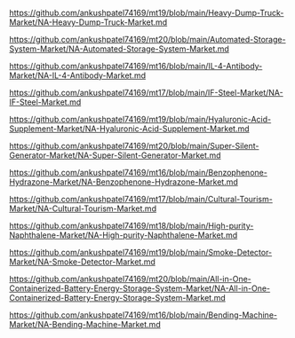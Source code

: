 <p><a href="https://github.com/ankushpatel74169/mt19/blob/main/Heavy-Dump-Truck-Market/NA-Heavy-Dump-Truck-Market.md">https://github.com/ankushpatel74169/mt19/blob/main/Heavy-Dump-Truck-Market/NA-Heavy-Dump-Truck-Market.md</a></p><p><a href="https://github.com/ankushpatel74169/mt20/blob/main/Automated-Storage-System-Market/NA-Automated-Storage-System-Market.md">https://github.com/ankushpatel74169/mt20/blob/main/Automated-Storage-System-Market/NA-Automated-Storage-System-Market.md</a></p><p><a href="https://github.com/ankushpatel74169/mt16/blob/main/IL-4-Antibody-Market/NA-IL-4-Antibody-Market.md">https://github.com/ankushpatel74169/mt16/blob/main/IL-4-Antibody-Market/NA-IL-4-Antibody-Market.md</a></p><p><a href="https://github.com/ankushpatel74169/mt17/blob/main/IF-Steel-Market/NA-IF-Steel-Market.md">https://github.com/ankushpatel74169/mt17/blob/main/IF-Steel-Market/NA-IF-Steel-Market.md</a></p><p><a href="https://github.com/ankushpatel74169/mt19/blob/main/Hyaluronic-Acid-Supplement-Market/NA-Hyaluronic-Acid-Supplement-Market.md">https://github.com/ankushpatel74169/mt19/blob/main/Hyaluronic-Acid-Supplement-Market/NA-Hyaluronic-Acid-Supplement-Market.md</a></p><p><a href="https://github.com/ankushpatel74169/mt20/blob/main/Super-Silent-Generator-Market/NA-Super-Silent-Generator-Market.md">https://github.com/ankushpatel74169/mt20/blob/main/Super-Silent-Generator-Market/NA-Super-Silent-Generator-Market.md</a></p><p><a href="https://github.com/ankushpatel74169/mt16/blob/main/Benzophenone-Hydrazone-Market/NA-Benzophenone-Hydrazone-Market.md">https://github.com/ankushpatel74169/mt16/blob/main/Benzophenone-Hydrazone-Market/NA-Benzophenone-Hydrazone-Market.md</a></p><p><a href="https://github.com/ankushpatel74169/mt17/blob/main/Cultural-Tourism-Market/NA-Cultural-Tourism-Market.md">https://github.com/ankushpatel74169/mt17/blob/main/Cultural-Tourism-Market/NA-Cultural-Tourism-Market.md</a></p><p><a href="https://github.com/ankushpatel74169/mt18/blob/main/High-purity-Naphthalene-Market/NA-High-purity-Naphthalene-Market.md">https://github.com/ankushpatel74169/mt18/blob/main/High-purity-Naphthalene-Market/NA-High-purity-Naphthalene-Market.md</a></p><p><a href="https://github.com/ankushpatel74169/mt19/blob/main/Smoke-Detector-Market/NA-Smoke-Detector-Market.md">https://github.com/ankushpatel74169/mt19/blob/main/Smoke-Detector-Market/NA-Smoke-Detector-Market.md</a></p><p><a href="https://github.com/ankushpatel74169/mt20/blob/main/All-in-One-Containerized-Battery-Energy-Storage-System-Market/NA-All-in-One-Containerized-Battery-Energy-Storage-System-Market.md">https://github.com/ankushpatel74169/mt20/blob/main/All-in-One-Containerized-Battery-Energy-Storage-System-Market/NA-All-in-One-Containerized-Battery-Energy-Storage-System-Market.md</a></p><p><a href="https://github.com/ankushpatel74169/mt16/blob/main/Bending-Machine-Market/NA-Bending-Machine-Market.md">https://github.com/ankushpatel74169/mt16/blob/main/Bending-Machine-Market/NA-Bending-Machine-Market.md</a></p>
